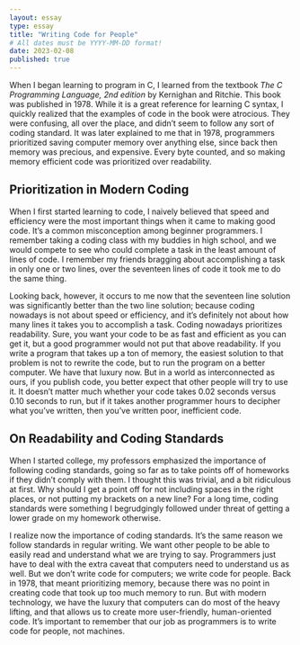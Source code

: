 ```yaml
---
layout: essay
type: essay
title: "Writing Code for People"
# All dates must be YYYY-MM-DD format!
date: 2023-02-08
published: true
---
```

When I began learning to program in C, I learned from the textbook _The C Programming Language, 2nd edition_ by Kernighan and Ritchie. This book was published in 1978. While it is a great reference for learning C syntax, I quickly realized that the examples of code in the book were atrocious. They were confusing, all over the place, and didn’t seem to follow any sort of coding standard. It was later explained to me that in 1978, programmers prioritized saving computer memory over anything else, since back then memory was precious, and expensive. Every byte counted, and so making memory efficient code was prioritized over readability.

## Prioritization in Modern Coding

When I first started learning to code, I naively believed that speed and efficiency were the most important things when it came to making good code. It’s a common misconception among beginner programmers. I remember taking a coding class with my buddies in high school, and we would compete to see who could complete a task in the least amount of lines of code. I remember my friends bragging about accomplishing a task in only one or two lines, over the seventeen lines of code it took me to do the same thing. 

Looking back, however, it occurs to me now that the seventeen line solution was significantly better than the two line solution; because coding nowadays is not about speed or efficiency, and it’s definitely not about how many lines it takes you to accomplish a task. Coding nowadays prioritizes readability. Sure, you want your code to be as fast and efficient as you can get it, but a good programmer would not put that above readability. If you write a program that takes up a ton of memory, the easiest solution to that problem is not to rewrite the code, but to run the program on a better computer. We have that luxury now. But in a world as interconnected as ours, if you publish code, you better expect that other people will try to use it. It doesn’t matter much whether your code takes 0.02 seconds versus 0.10 seconds to run, but if it takes another programmer hours to decipher what you’ve written, then you’ve written poor, inefficient code.

## On Readability and Coding Standards 

When I started college, my professors emphasized the importance of following coding standards, going so far as to take points off of homeworks if they didn’t comply with them. I thought this was trivial, and a bit ridiculous at first. Why should I get a point off for not including spaces in the right places, or not putting my brackets on a new line? For a long time, coding standards were something I begrudgingly followed under threat of getting a lower grade on my homework otherwise.

I realize now the importance of coding standards. It’s the same reason we follow standards in regular writing. We want other people to be able to easily read and understand what we are trying to say. Programmers just have to deal with the extra caveat that computers need to understand us as well. But we don’t write code for computers; we write code for people. Back in 1978, that meant prioritizing memory, because there was no point in creating code that took up too much memory to run. But with modern technology, we have the luxury that computers can do most of the heavy lifting, and that allows us to create more user-friendly, human-oriented code. It’s important to remember that our job as programmers is to write code for people, not machines.
